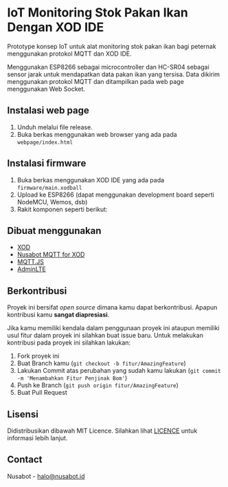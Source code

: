 # IoT Monitoring Stok Pakan Ikan Dengan XOD IDE

Prototype konsep IoT untuk alat monitoring stok pakan ikan bagi peternak menggunakan protokol MQTT dan XOD IDE.

Menggunakan ESP8266 sebagai microcontroller dan HC-SR04 sebagai sensor jarak untuk mendapatkan data pakan ikan yang tersisa. Data dikirim menggunakan protokol MQTT dan ditampilkan pada web page menggunakan Web Socket.

## Instalasi web page

1. Unduh melalui file release.
2. Buka berkas menggunakan web browser yang ada pada `webpage/index.html`

## Instalasi firmware

1. Buka berkas menggunakan XOD IDE yang ada pada `firmware/main.xodball`
2. Upload ke ESP8266 (dapat menggunakan development board seperti NodeMCU, Wemos, dsb)
3. Rakit komponen seperti berikut:

## Dibuat menggunakan

- [XOD](https://xod.io)
- [Nusabot MQTT for XOD](https://xod.io/libs/nusabotid/nusabot-mqtt/)
- [MQTT.JS](https://github.com/mqttjs)
- [AdminLTE](https://adminlte.io/)

## Berkontribusi

Proyek ini bersifat *open source* dimana kamu dapat berkontribusi. Apapun kontribusi kamu **sangat diapresiasi**.

Jika kamu memiliki kendala dalam penggunaan proyek ini ataupun memiliki usul fitur dalam proyek ini silahkan buat issue baru. Untuk melakukan kontribusi pada proyek ini silahkan lakukan:

1. Fork proyek ini
2. Buat Branch kamu (`git checkout -b fitur/AmazingFeature`)
3. Lakukan Commit atas perubahan yang sudah kamu lakukan (`git commit -m 'Menambahkan Fitur Penjinak Bom'`)
4. Push ke Branch (`git push origin fitur/AmazingFeature`)
5. Buat Pull Request

## Lisensi

Didistribusikan dibawah MIT Licence. Silahkan lihat [LICENCE](https://github.com/nusabot-iot/monitoring-stok-pakan-ikan-xod-ide/blob/main/LICENSE) untuk informasi lebih lanjut.

## Contact

Nusabot - [halo@nusabot.id](mailto:halo@nusabot.id)
